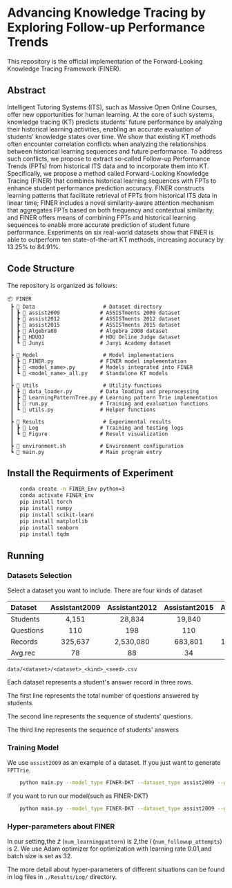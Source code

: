 # Advancing Knowledge Tracing by Exploring Follow-up Performance Trends
This repository is the official implementation of the Forward-Looking Knowledge Tracing Framework (FINER).

## Abstract 
Intelligent Tutoring Systems (ITS), such as Massive Open Online Courses, offer new opportunities for human learning. At the core of such systems, 
knowledge tracing (KT) predicts students' future performance by analyzing their historical learning activities, enabling an accurate evaluation of students' knowledge states over time. 
We show that existing KT methods often encounter correlation conflicts when analyzing the relationships between historical learning sequences and future performance.
To address such conflicts, we propose to extract so-called Follow-up Performance Trends (FPTs) from historical ITS data and to incorporate them into KT.
Specifically, we propose a method called Forward-Looking Knowledge Tracing (FINER) that combines historical learning sequences with FPTs to enhance student performance prediction accuracy. 
FINER constructs learning patterns that facilitate retrieval of FPTs from historical ITS data in linear time; 
FINER includes a novel similarity-aware attention mechanism that aggregates FPTs based on both frequency and contextual similarity; 
and FINER offers means of combining FPTs and historical learning sequences to enable more accurate prediction of student future performance. 
Experiments on six real-world datasets show that FINER is able to outperform ten state-of-the-art KT methods, increasing accuracy by 13.25% to 84.91%.

## Code Structure

The repository is organized as follows:

```
📦 FINER
 ┣ 📂 Data                      # Dataset directory
 ┃ ┣ 📂 assist2009             # ASSISTments 2009 dataset
 ┃ ┣ 📂 assist2012             # ASSISTments 2012 dataset  
 ┃ ┣ 📂 assist2015             # ASSISTments 2015 dataset
 ┃ ┣ 📂 Algebra08              # Algebra 2008 dataset
 ┃ ┣ 📂 HDUOJ                  # HDU Online Judge dataset
 ┃ ┗ 📂 Junyi                  # Junyi Academy dataset
 ┃
 ┣ 📂 Model                     # Model implementations
 ┃ ┣ 📜 FINER.py               # FINER model implementation
 ┃ ┣ 📜 <model_name>.py        # Models integrated into FINER
 ┃ ┗ 📜 <model_name>_all.py    # Standalone KT models
 ┃
 ┣ 📂 Utils                     # Utility functions
 ┃ ┣ 📜 data_loader.py         # Data loading and preprocessing
 ┃ ┣ 📜 LearningPatternTree.py # Learning pattern Trie implementation
 ┃ ┣ 📜 run.py                 # Training and evaluation functions
 ┃ ┗ 📜 utils.py               # Helper functions
 ┃
 ┣ 📂 Results                   # Experimental results
 ┃ ┣ 📂 Log                    # Training and testing logs
 ┃ ┗ 📂 Figure                 # Result visualization
 ┃
 ┣ 📜 environment.sh           # Environment configuration
 ┗ 📜 main.py                  # Main program entry
```

<!-- - `Data/`: Directory to store six datasets used in our paper.
    - `assist2009/` stores the `assist2009` dataset.
    - `assist2012/` stores the `assist2012` dataset.
    - `assist2015/` stores the `assist2015` dataset.
    - `Algebra08/` stores the `Algebra08` dataset.
    - `HDUOJ/` stores the `HDUOJ` dataset.
    - `Junyi/` stores the `Junyi` dataset.
- `Model/`: Contains implementations of different knowledge tracing models.
  - `FINER.py`: Implementation of the FINER model.
  - `<model_name>.py`: Implementations of various historical learning sequence models that can be used as components within FINER. We support integrating existing KT models as the historical learning sequence component of FINER.
  - `<model_name>_all.py`: Standalone implementations of the corresponding KT models.
- `Utils/`: Utility functions and helper modules.
  - `data_loader.py`: Functions for loading and preprocessing datasets.
  - `LearningPatternTree.py`: Functions for building and using the learning pattern Trie.
  - `run.py`: Functions for running training and evaluation epochs.
  - `utils.py`: Miscellaneous utility functions.
- `Results/`: Directory to store experimental results and outputs.
  - `Log/`: Directory to store log files which we record the training and testing process.
  - `Figure/`: Directory to store figure which we show the experimental results.
- `enviroment.sh`: List of required Python packages.
- `main.py`: The main entry point for running experiments. -->

## Install the Requirments of Experiment
```bash
    conda create -n FINER_Env python=3
    conda activate FINER_Env
    pip install torch
    pip install numpy
    pip install scikit-learn
    pip install matplotlib
    pip install seaborn
    pip install tqdm
```
## Running
### Datasets Selection
Select a dataset you want to include.
There are four kinds of dataset

| Dataset   | Assistant2009 | Assistant2012 | Assistant2015 | Algebra08 | HDUOJ    | Junyi     |
|:----------|:------------:|:-------------:|:-------------:|:---------:|:--------:|:---------:|
| Students  | 4,151        | 28,834        | 19,840        | 247       | 137,374  | 1,000     |
| Questions | 110          | 198           | 110           | 424       | 5,320    | 715       |
| Records   | 325,637      | 2,530,080     | 683,801       | 1,048,575 | 15,087,568| 5,436,816 |
| Avg.rec   | 78           | 88            | 34            | 4,245     | 110      | 5,436     |

`data/<dataset>/<dataset>_<kind>_<seed>.csv` 

Each dataset represents a student's answer record in three rows.

The first line represents the total number of questions answered by students.

The second line represents the sequence of students' questions.

The third line represents the sequence of students' answers

### Training Model
We use `assist2009` as an example of a dataset.
If you just want to generate `FPTTrie`. 
    
```bash
    python main.py --model_type FINER-DKT --dataset_type assist2009 --generate_followup_trends 1 --num_learningpattern 2 --num_followup_attempts 2
```

If you want to run our model(such as FINER-DKT)
    
```bash
    python main.py --model_type FINER-DKT --dataset_type assist2009 --generate_followup_trends 0
```
 
### Hyper-parameters about FINER
In our setting,the $\bar{z}$ (`num_learningpattern`) is 2,the $\bar{i}$ (`num_followup_attempts`) is 2. We use Adam optimizer for optimization with learning rate 0.01,and batch size is set as 32.

The more detail about hyper-parameters of different situations can be found in log files in `./Results/Log/` directory. 
